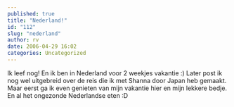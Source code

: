 ```yaml
---
published: true
title: "Nederland!"
id: "112"
slug: "nederland"
author: rv
date: 2006-04-29 16:02
categories: Uncategorized
---
```

Ik leef nog! En ik ben in Nederland voor 2 weekjes vakantie :) Later post ik nog wel uitgebreid over de reis die ik met Shanna door Japan heb gemaakt. Maar eerst ga ik even genieten van mijn vakantie hier en mijn lekkere bedje. En al het ongezonde Nederlandse eten :D